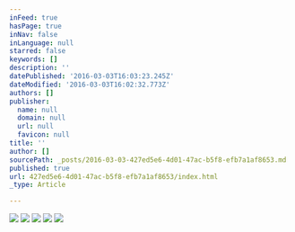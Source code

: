 ```yaml
---
inFeed: true
hasPage: true
inNav: false
inLanguage: null
starred: false
keywords: []
description: ''
datePublished: '2016-03-03T16:03:23.245Z'
dateModified: '2016-03-03T16:02:32.773Z'
authors: []
publisher:
  name: null
  domain: null
  url: null
  favicon: null
title: ''
author: []
sourcePath: _posts/2016-03-03-427ed5e6-4d01-47ac-b5f8-efb7a1af8653.md
published: true
url: 427ed5e6-4d01-47ac-b5f8-efb7a1af8653/index.html
_type: Article

---
```

![](https://the-grid-user-content.s3-us-west-2.amazonaws.com/3c9c029d-7f35-4d66-8d2e-15dfa5496b4c.jpg)
![](https://the-grid-user-content.s3-us-west-2.amazonaws.com/dc707b55-72ee-4e0e-94ff-a1df67e8fae8.jpg)
![](https://the-grid-user-content.s3-us-west-2.amazonaws.com/dbc5778f-e638-417f-8658-28d30b8090bb.jpg)
![](https://the-grid-user-content.s3-us-west-2.amazonaws.com/a6dfb8d3-8a4e-447f-839d-c65ba04b462e.jpg)
![](https://the-grid-user-content.s3-us-west-2.amazonaws.com/dabe4b62-0982-4eee-89f1-d67a7a6b9d1f.jpg)